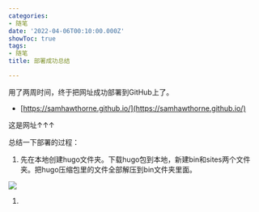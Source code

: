 ```yaml
---
categories:
- 随笔
date: '2022-04-06T00:10:00.000Z'
showToc: true
tags:
- 随笔
title: 部署成功总结

---
```




用了两周时间，终于把网址成功部署到GitHub上了。

- [https://samhawthorne.github.io/](https://samhawthorne.github.io/)

这是网址↑↑↑

总结一下部署的过程：

1. 先在本地创建hugo文件夹。下载hugo包到本地，新建bin和sites两个文件夹。把hugo压缩包里的文件全部解压到bin文件夹里面。

  ![](https://s3.us-west-2.amazonaws.com/secure.notion-static.com/de88180b-de09-4543-b6da-ba3b8e1dbf68/Untitled.png?X-Amz-Algorithm=AWS4-HMAC-SHA256&X-Amz-Content-Sha256=UNSIGNED-PAYLOAD&X-Amz-Credential=AKIAT73L2G45EIPT3X45%2F20220406%2Fus-west-2%2Fs3%2Faws4_request&X-Amz-Date=20220406T001428Z&X-Amz-Expires=3600&X-Amz-Signature=3790bbccb3644f7dcf4245c3c1c179074864e2c7ea77d0801005753017505e4f&X-Amz-SignedHeaders=host&x-id=GetObject)

1. 



